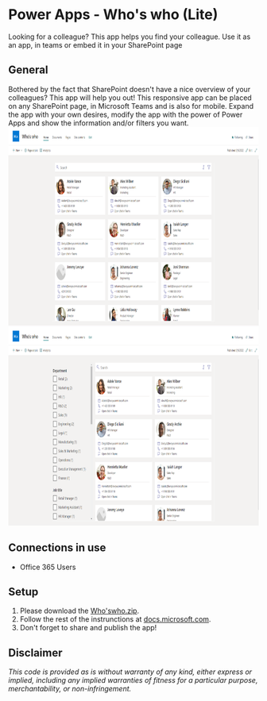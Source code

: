 # Power Apps - Who's who (Lite)
Looking for a colleague? This app helps you find your colleague. Use it as an app, in teams or embed it in your SharePoint page

## General
Bothered by the fact that SharePoint doesn't have a nice overview of your colleagues? This app will help you out!
This responsive app can be placed on any SharePoint page, in Microsoft Teams and is also for mobile. Expand the app with your own desires, modify the app with the power of Power Apps and show the information and/or filters you want.
<img src="/AppPreview1.png?raw=true" height="400">
<img src="/AppPreview2.png?raw=true" height="400">
  
## Connections in use
* Office 365 Users

## Setup
1. Please download the [Who'swho.zip](/../../raw/main/Who'swho.zip).
2. Follow the rest of the instrunctions at [docs.microsoft.com](https://docs.microsoft.com/power-apps/maker/canvas-apps/export-import-app#importing-a-canvas-app-package).
3. Don't forget to share and publish the app!

## Disclaimer
*This code is provided as is without warranty of any kind, either express or implied, including any implied warranties of fitness for a particular purpose, merchantability, or non-infringement.*
